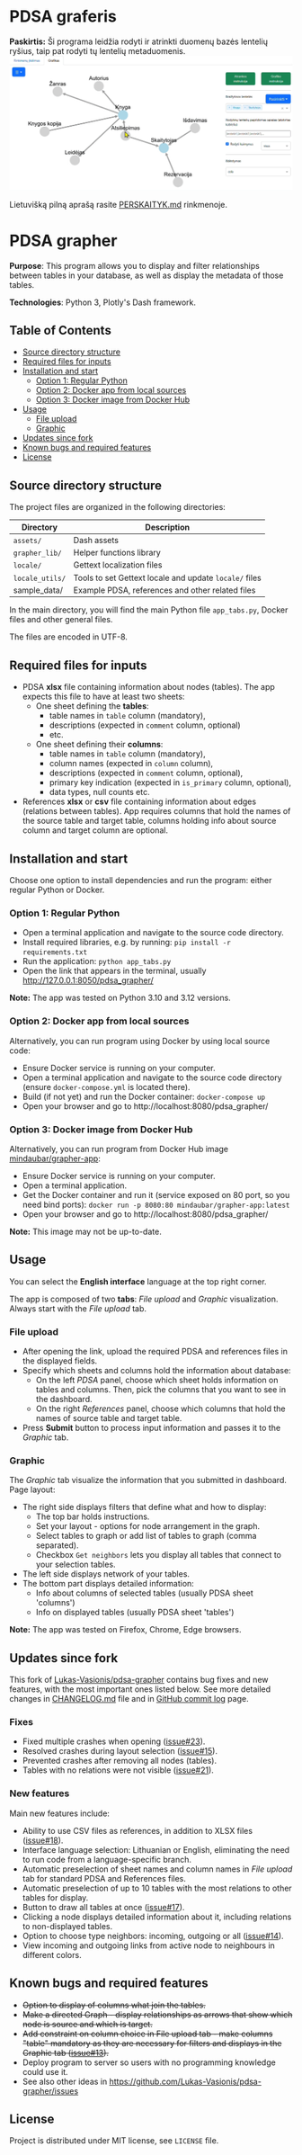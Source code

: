 # PDSA graferis

**Paskirtis:**
Ši programa leidžia rodyti ir atrinkti duomenų bazės lentelių ryšius, taip pat rodyti tų lentelių metaduomenis.
![graferis 1.3 2025-02-10](sample_data/biblioteka_cyto.gif)

Lietuvišką pilną aprašą rasite [PERSKAITYK.md](PERSKAITYK.md) rinkmenoje.

# PDSA grapher

**Purpose**:
This program allows you to display and filter relationships between 
tables in your database, as well as display the metadata of those tables.

**Technologies**:
Python 3, Plotly's Dash framework.

## Table of Contents
* [Source directory structure](#source-directory-structure)
* [Required files for inputs](#required-files-for-inputs)
* [Installation and start](#installation-and-start)
  * [Option 1: Regular Python](#option-1-regular-python)
  * [Option 2: Docker app from local sources](#option-2-docker-app-from-local-sources)
  * [Option 3: Docker image from Docker Hub](#option-3-docker-image-from-docker-hub)
* [Usage](#usage)
  * [File upload](#file-upload)
  * [Graphic](#graphic)
* [Updates since fork](#updates-since-fork)
* [Known bugs and required features](#known-bugs-and-required-features)
* [License](#license)


## Source directory structure
The project files are organized in the following directories:

| Directory       | Description                                            |
|-----------------|--------------------------------------------------------|
| `assets/`       | Dash assets                                            |
| `grapher_lib/`  | Helper functions library                               |
| `locale/`       | Gettext localization files                             |
| `locale_utils/` | Tools to set Gettext locale and update `locale/` files |
| sample_data/    | Example PDSA, references and other related files       |

In the main directory, you will find 
the main Python file `app_tabs.py`, Docker files and other general files. 

The files are encoded in UTF-8.


## Required files for inputs
* PDSA **xlsx** file containing information about nodes (tables). The app expects this file to have at least two sheets:
  * One sheet defining the **tables**:
    * table names in `table` column (mandatory),
    * descriptions (expected in `comment` column, optional)
    * etc.
  * One sheet defining their **columns**:
    * table names in `table` column (mandatory),
    * column names (expected in `column` column),
    * descriptions (expected in `comment` column, optional),
    * primary key indication (expected in `is_primary` column, optional),
    * data types, null counts etc.
* References **xlsx** or **csv** file containing information about edges (relations between tables). 
  App requires columns that hold the names of the source table and target table, 
  columns holding info about source column and target column are optional.


## Installation and start
Choose one option to install dependencies and run the program: either regular Python or Docker.

### Option 1: Regular Python
* Open a terminal application and navigate to the source code directory.
* Install required libraries, e.g. by running:
  `pip install -r requirements.txt`
* Run the application:
  `python app_tabs.py`
* Open the link that appears in the terminal, usually http://127.0.0.1:8050/pdsa_grapher/

**Note:** The app was tested on Python 3.10 and 3.12 versions.

### Option 2: Docker app from local sources
Alternatively, you can run program using Docker by using local source code:
* Ensure Docker service is running on your computer.
* Open a terminal application and navigate to the source code directory
  (ensure `docker-compose.yml` is located there).
* Build (if not yet) and run the Docker container:
  `docker-compose up`
* Open your browser and go to http://localhost:8080/pdsa_grapher/

### Option 3: Docker image from Docker Hub
Alternatively, you can run program from Docker Hub image [mindaubar/grapher-app](https://hub.docker.com/r/mindaubar/grapher-app):
* Ensure Docker service is running on your computer.
* Open a terminal application.
* Get the Docker container and run it (service exposed on 80 port, so you need bind ports):
  `docker run -p 8080:80 mindaubar/grapher-app:latest`
* Open your browser and go to http://localhost:8080/pdsa_grapher/

**Note:** This image may not be up-to-date.


## Usage
You can select the **English interface** language at the top right corner.

The app is composed of two **tabs**: *File upload* and *Graphic* visualization. Always start with the *File upload* tab.

### File upload
* After opening the link, upload the required PDSA and references files in the displayed fields.
* Specify which sheets and columns hold the information about database:
  * On the left _PDSA_ panel, choose which sheet holds information on tables and columns.
    Then, pick the columns that you want to see in the dashboard.  
  * On the right _References_ panel, choose which columns that hold the names of source table and target table.
* Press **Submit** button to process input information and passes it to the _Graphic_ tab.

### Graphic
The *Graphic* tab visualize the information that you submitted in dashboard. 
Page layout:
* The right side displays filters that define what and how to display:
  * The top bar holds instructions.
  * Set your layout - options for node arrangement in the graph.
  * Select tables to graph or add list of tables to graph (comma separated).
  * Checkbox `Get neighbors` lets you display all tables that connect to your selection tables.  
* The left side displays network of your tables.
* The bottom part displays detailed information:
  * Info about columns of selected tables (usually PDSA sheet 'columns')
  * Info on displayed tables (usually PDSA sheet 'tables')

**Note:** The app was tested on Firefox, Chrome, Edge browsers.

## Updates since fork
This fork of [Lukas-Vasionis/pdsa-grapher](https://github.com/Lukas-Vasionis/pdsa-grapher)
contains bug fixes and new features, with the most important ones listed below.
See more detailed changes in [CHANGELOG.md](CHANGELOG.md) file and in
[GitHub commit log](https://github.com/embar-/pdsa-grapher/commits/master/) page.

### Fixes
* Fixed multiple crashes when opening ([issue#23](https://github.com/Lukas-Vasionis/pdsa-grapher/issues/23)).
* Resolved crashes during layout selection ([issue#15](https://github.com/Lukas-Vasionis/pdsa-grapher/issues/15)).
* Prevented crashes after removing all nodes (tables).
* Tables with no relations were not visible ([issue#21](https://github.com/Lukas-Vasionis/pdsa-grapher/issues/21)).

### New features
Main new features include:
* Ability to use CSV files as references, in addition to XLSX files ([issue#18](https://github.com/Lukas-Vasionis/pdsa-grapher/issues/18)).
* Interface language selection: Lithuanian or English, eliminating the need to run code from a language-specific branch.
* Automatic preselection of sheet names and column names in *File upload* tab 
  for standard PDSA and References files.
* Automatic preselection of up to 10 tables with the most relations to other tables for display.
* Button to draw all tables at once ([issue#17](https://github.com/Lukas-Vasionis/pdsa-grapher/issues/17)).
* Clicking a node displays detailed information about it, including relations to non-displayed tables.
* Option to choose type neighbors: incoming, outgoing or all ([issue#14](https://github.com/Lukas-Vasionis/pdsa-grapher/issues/14)).
* View incoming and outgoing links from active node to neighbours in different colors.


## Known bugs and required features
* <del>Option to display of columns what join the tables.<del>
* <del>Make a directed Graph - display relationships as arrows that 
  show which node is source and which is target.<del>
* <del>Add constraint on column choice in File upload tab - make columns "table" mandatory 
  as they are necessary for filters and displays in the Graphic tab
  ([issue#13](https://github.com/Lukas-Vasionis/pdsa-grapher/issues/13)).<del>
* Deploy program to server so users with no programming knowledge could use it.
* See also other ideas in https://github.com/Lukas-Vasionis/pdsa-grapher/issues

## License
Project is distributed under MIT license, see `LICENSE` file.
